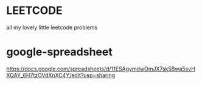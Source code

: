 # LEETCODE
all my lovely little leetcode problems

# google-spreadsheet 
https://docs.google.com/spreadsheets/d/11ESAgymdwOmJX7sk5Bwa5svHXQAY_6H7tzOVdXnXC4Y/edit?usp=sharing



